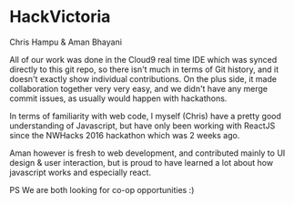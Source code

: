 # HackVictoria

Chris Hampu & Aman Bhayani

All of our work was done in the Cloud9 real time IDE which was synced directly to this git repo, so there isn't much in terms 
of Git history, and it doesn't exactly show individual contributions. On the plus side, it made collaboration together very very
easy, and we didn't have any merge commit issues, as usually would happen with hackathons.

In terms of familiarity with web code, I myself (Chris) have a pretty good understanding of Javascript, but have only been working
with ReactJS since the NWHacks 2016 hackathon which was 2 weeks ago.

Aman however is fresh to web development, and contributed mainly to UI design & user interaction, but is proud to have learned a lot
about how javascript works and especially react.

PS We are both looking for co-op opportunities :)
